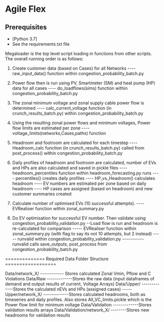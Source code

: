 # Agile Flex

## Prerequisites

- [Python 3.7]
- See the requirements.txt file


Megaloader is the top level script loading in functions from other scripts. The overall running order is as follows:
    
1. Create customer data (based on Cases) for all Networks 
---- raw_input_data() function within congestion_probability_batch.py
    
2. Power flow then is run using PV, Smartmeter (SM) and heat pump (HP) data for all cases 
---- do_loadflows(sims) function within congestion_probability_batch.py

3. The zonal minimum voltage and zonal supply cable power flow is determined 
---- calc_current_voltage function (in crunch_results_batch.py) within congestion_probability_batch.py
    
4. Using the resulting zonal power flows and minimum voltages, Power flow limits are estimated per zone
---- voltage_limits(networks,Cases,paths) function

5. Headroom and footroom are calculated for each timestep
----  Headroom_calc function (in crunch_results_batch.py) called from post_process() within congestion_probability_batch.py

6. Daily profiles of headroom and footroom are calculated, number of EVs and HPs are also calculated and saved in pickle files
---- headroom_percentiles function within headroom_forecasting.py runs
    ---- percentiles() creates daily profiles
    ---- HP_vs_Headroom() calculates headroom
    ---- EV numbers are estimated per zone based on daily headroom
    ---- HP cases are assigned (based on headroom) and new customer summaries created
    
7. Calculate number of optimised EVs (10 successful attempts).
---- EVRealiser function within zonal_summary.py

8. Do EV optimisation for successful EV number. Then validate using congestion_probability_validation.py
--Load flow is run and headroom is re-calculated for comparison
----- EVRealiser function within zonal_summary.py (with flag to say its not 10 attempts, but 2 instead)
----- runvalid within congestion_probability_validation.py 
-----------runvalid calls save_outputs, post_process from congestion_probability_batch.py


============== Required Data Folder Structure ==================

Data/network_X/       ------------ Stores calculated Zonal Vmin, Pflow and C Violations
Data/Raw              -------------Stores the raw data (input dataframes of demand and output results of current, Voltage Arrays)
Data/Upper/           -------------Stores the calculated nEVs and HPs (assigned cases)
-----Upper/network_X/ -------------Stores calculated headrooms, both as timeseries and daily profiles. Also stores All_VC_limits.pickle which is the Power flow limit for minimum voltage
Data/Validation       -------------Stores validation results arrays
Data/Validation/network_X/ --------Stores new headrooms for validation results 
